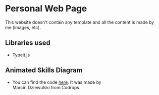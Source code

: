 # Personal Web Page 
This website doesn't contain any template and all the content is made by me (images, etc). 

## Libraries used 
* Typeit.js 

## Animated Skills Diagram 
* You can find the code [here](https://tympanus.net/codrops/2011/04/22/animated-skills-diagram/). It was made by 	
Marcin Dziewulski from Codrops.

